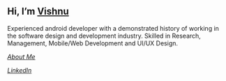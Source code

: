 ## Hi, I’m [Vishnu](https://github.com/VishnuTB)
Experienced android developer with a demonstrated history of working in the software design and development industry.
Skilled in Research, Management, Mobile/Web Development and UI/UX Design.

_[About Me](https://about.me/vishnutb)_

_[LinkedIn](https://www.linkedin.com/in/vishnutb/)_

<!---
VishnuTB/VishnuTB is a ✨ special ✨ repository because its `README.md` (this file) appears on your GitHub profile.
You can click the Preview link to take a look at your changes.
--->
